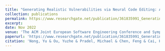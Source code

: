 ```yaml
---
title: "Generating Realistic Vulnerabilities via Neural Code Editing: An Empirical Study"
collection: publications
permalink: https://www.researchgate.net/publication/361835991_Generating_Realistic_Vulnerabilities_via_Neural_Code_Editing_An_Empirical_Study
excerpt: 
date: Nov 2022
venue: 'The ACM Joint European Software Engineering Conference and Symposium on the Foundations of Software Engineering (ESEC/FSE)'
paperurl: 'https://www.researchgate.net/publication/361835991_Generating_Realistic_Vulnerabilities_via_Neural_Code_Editing_An_Empirical_Study'
citation: 'Nong, Yu & Ou, Yuzhe & Pradel, Michael & Chen, Feng & Cai, Haipeng. (2022). Generating Realistic Vulnerabilities via Neural Code Editing: An Empirical Study. '
---
```



<!--- [Download paper here](http://academicpages.github.io/files/paper1.pdf)

Recommended citation: Your Name, You. (2009). "Paper Title Number 1." <i>Journal 1</i>. 1(1). --->
